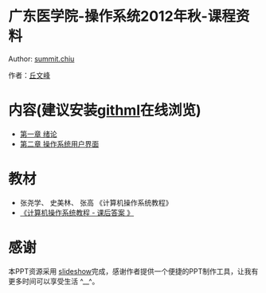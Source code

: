 广东医学院-操作系统2012年秋-课程资料
===================================

Author: [summit.chiu](mailto:809104518@qq.com)

作者：[丘文峰](mailto:809104518@qq.com)


内容(建议安装[githml](http://ryt.github.com/githtml/)在线浏览)
===========================================================

 - [第一章 绪论](2012-Fall-semester-os/tree/master/PPT/1.html5.html)
 - [第二章 操作系统用户界面](2012-Fall-semester-os/tree/master/PPT/2.html5.html)

教材
===

 - 张尧学、 史美林、 张高 《计算机操作系统教程》 
 - [《计算机操作系统教程 - 课后答案 》](http://wenku.baidu.com/view/af8869a4f524ccbff1218496.html)


感谢
===

本PPT资源采用 [slideshow](http://slideshow.rubyforge.org/ "slideshow")完成，感谢作者提供一个便捷的PPT制作工具，让我有更多时间可以享受生活 ^__^。

